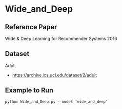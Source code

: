 # Wide_and_Deep
## Reference Paper
Wide & Deep Learning for Recommender Systems
2016

## Dataset
Adult
- https://archive.ics.uci.edu/dataset/2/adult

## Example to Run
```
python Wide_and_Deep.py --model 'wide_and_deep'
```
